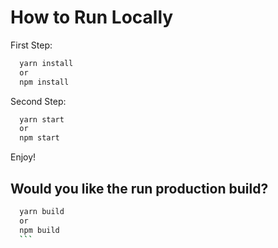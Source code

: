# How to Run Locally

First Step:
```bash
  yarn install
  or
  npm install
```

Second Step:
```bash
  yarn start
  or
  npm start
  ```

  Enjoy!

  ## Would you like the run production build?
  ```bash
    yarn build
    or
    npm build
    ```
